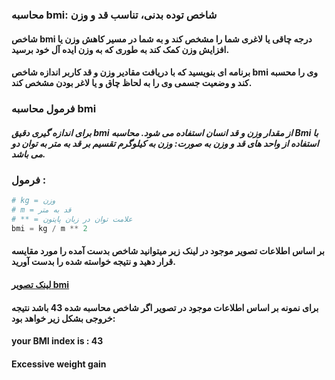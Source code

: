 
### محاسبه bmi:  شاخص توده بدنی، تناسب قد و وزن
#### شاخص bmi درجه چاقی یا لاغری شما را مشخص کند و به شما در مسیر کاهش وزن یا افزایش وزن کمک کند به طوری که به وزن ایده آل خود برسید.

#### برنامه ای بنویسید که با دریافت مقادیر وزن و قد کاربر اندازه شاخص bmi وی را محسبه کند و وضعیت جسمی وی را به لحاظ چاق و یا لاغر بودن مشخص کند.

### فرمول محاسبه bmi
##### برای اندازه گیری دقیق bmi از مقدار وزن و قد انسان استفاده می شود. محاسبه Bmi با استفاده از واحد های قد و وزن به صورت: وزن به کیلوگرم تقسیم بر قد به متر به توان دو می باشد.

### فرمول :
```python
# kg = وزن
# m = قد به متر
# ** = علامت توان در زبان پایتون
bmi = kg / m ** 2
```
#### بر اساس اطلاعات تصویر موجود در لینک زیر میتوانید شاخص بدست آمده را مورد مقایسه قرار دهید و نتیجه خواسته شده را بدست آورید.

####  [لینک تصویر bmi](https://www.atisport.com/images/bmi-chart.jpg)


####  برای نمونه بر اساس اطلاعات موجود در تصویر اگر شاخص محاسبه شده 43 باشد نتیجه خروجی بشکل زیر خواهد بود:

#### your BMI index is : 43
#### Excessive weight gain


